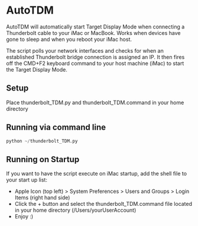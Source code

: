 # AutoTDM
AutoTDM will automatically start Target Display Mode when connecting a Thunderbolt cable to your iMac or MacBook. Works when devices have gone to sleep and when you reboot your iMac host.

The script polls your network interfaces and checks for when an established Thunderbolt bridge connection is assigned an IP. It then fires off the CMD+F2 keyboard command to your host machine (iMac) to start the Target Display Mode.

## Setup
Place thunderbolt_TDM.py and thunderbolt_TDM.command in your home directory

## Running via command line
```python
python ~/thunderbolt_TDM.py
```

## Running on Startup
If you want to have the script execute on iMac startup, add the shell file to your start up list:
- Apple Icon (top left) > System Preferences > Users and Groups > Login Items (right hand side)
- Click the + button and select the thunderbolt_TDM.command file located in your home directory (/Users/yourUserAccount)
- Enjoy :)



